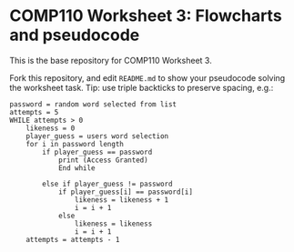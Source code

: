 # COMP110 Worksheet 3: Flowcharts and pseudocode

This is the base repository for COMP110 Worksheet 3.

Fork this repository, and edit `README.md` to show your pseudocode solving the worksheet task. Tip: use triple backticks to preserve spacing, e.g.:

```
password = random word selected from list
attempts = 5
WHILE attempts > 0
	likeness = 0
	player_guess = users word selection
	for i in password length
		if player_guess == password
			print (Access Granted)
			End while
	
		else if player_guess != password
			if player_guess[i] == password[i]
				likeness = likeness + 1
				i = i + 1
			else 
				likeness = likeness
				i = i + 1
	attempts = attempts - 1
```
